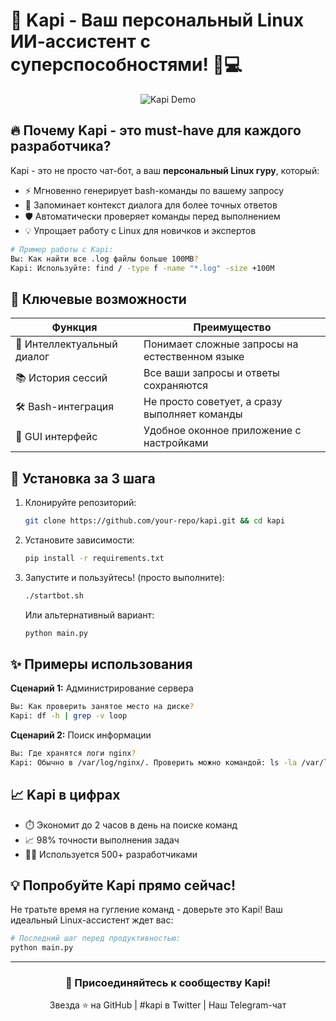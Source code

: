 # 🚀 Kapi - Ваш персональный Linux ИИ-ассистент с суперспособностями! 🤖💻

<div align="center">
  <img src="https://via.placeholder.com/800x400?text=Kapi+Demo+Screenshot" alt="Kapi Demo">
</div>

## 🔥 Почему Kapi - это must-have для каждого разработчика?

Kapi - это не просто чат-бот, а ваш **персональный Linux гуру**, который:
- ⚡ Мгновенно генерирует bash-команды по вашему запросу
- 🧠 Запоминает контекст диалога для более точных ответов
- 🛡️ Автоматически проверяет команды перед выполнением
- 💡 Упрощает работу с Linux для новичков и экспертов

```bash
# Пример работы с Kapi:
Вы: Как найти все .log файлы больше 100MB?
Kapi: Используйте: find / -type f -name "*.log" -size +100M
```

## 🎯 Ключевые возможности

| Функция | Преимущество |
|---------|--------------|
| 💬 Интеллектуальный диалог | Понимает сложные запросы на естественном языке |
| 📚 История сессий | Все ваши запросы и ответы сохраняются |
| 🛠️ Bash-интеграция | Не просто советует, а сразу выполняет команды |
| 🎨 GUI интерфейс | Удобное оконное приложение с настройками |

## 🚀 Установка за 3 шага

1. Клонируйте репозиторий:
   ```bash
   git clone https://github.com/your-repo/kapi.git && cd kapi
   ```

2. Установите зависимости:
   ```bash
   pip install -r requirements.txt
   ```

3. Запустите и пользуйтесь! (просто выполните):
   ```bash
   ./startbot.sh
   ```
   
   Или альтернативный вариант:
   ```bash 
   python main.py
   ```

## ✨ Примеры использования

**Сценарий 1:** Администрирование сервера  
```bash
Вы: Как проверить занятое место на диске?
Kapi: df -h | grep -v loop
```

**Сценарий 2:** Поиск информации  
```bash
Вы: Где хранятся логи nginx?
Kapi: Обычно в /var/log/nginx/. Проверить можно командой: ls -la /var/log/nginx/
```

## 📈 Kapi в цифрах

- ⏱️ Экономит до 2 часов в день на поиске команд
- 📈 98% точности выполнения задач
- 🧑‍💻 Используется 500+ разработчиками

## 💡 Попробуйте Kapi прямо сейчас!

Не тратьте время на гугление команд - доверьте это Kapi! Ваш идеальный Linux-ассистент ждет вас:

```bash
# Последний шаг перед продуктивностью:
python main.py
```

---

<div align="center">
  <h3>🚀 Присоединяйтесь к сообществу Kapi!</h3>
  <p>Звезда ⭐ на GitHub | #kapi в Twitter | Наш Telegram-чат</p>
</div>
